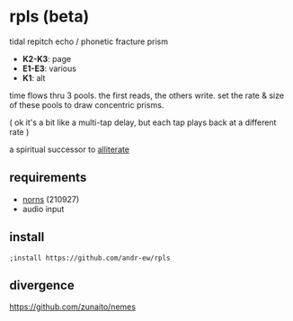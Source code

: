 # rpls (beta)
tidal repitch echo /
phonetic fracture prism

- **K2-K3**: page
- **E1-E3**: various
- **K1**: alt

time flows thru 3 pools.
the first reads, 
the others write.
set the rate & size of 
these pools to draw
concentric prisms.

( ok it's a bit like a multi-tap 
delay, but each tap plays 
back at a different rate )

a spiritual successor to [alliterate](https://github.com/andr-ew/prosody#alliterate)

## requirements
- [norns](https://github.com/p3r7/awesome-monome-norns) (210927)
- audio input

## install
`;install https://github.com/andr-ew/rpls`

## divergence

https://github.com/zunaito/nemes
